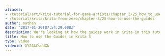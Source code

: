 ```yaml
---
aliases:
- /tutorial/art/krita-tutorial-for-game-artists/chapter_3/25_how_to_use_the_guides_in_krita_3
- /tutorial/krita/krita-from-zero/chapter-3/25-how-to-use-the-guides
author: nathan
date: "2017-01-20T07:54:29.000Z"
description: We're looking at how the guides work in Krita in this tutorial.
title: How to use the Guides in Krita 3
type: video
videoid: XY2AACsodXk
---
```

